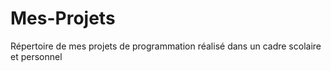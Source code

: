 # Mes-Projets
Répertoire de mes projets de programmation réalisé dans un cadre scolaire et personnel
